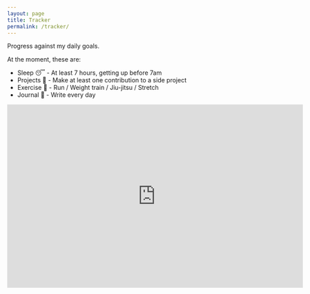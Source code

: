 ```yaml
---
layout: page
title: Tracker
permalink: /tracker/
---
```


Progress against my daily goals.

At the moment, these are:
- Sleep :sleeping: - At least 7 hours, getting up before 7am
- Projects :blue_book: - Make at least one contribution to a side project 
- Exercise :runner: - Run / Weight train / Jiu-jitsu / Stretch 
- Journal :pencil: - Write every day

<iframe width="685" height="424" seamless frameborder="0" scrolling="no" src="https://docs.google.com/spreadsheets/d/e/2PACX-1vR-oYvDaR0IvQ-LVq9pbFd4efnv9cnA9KpRyBhfF9hmNF5TFiI7Rmm9zLd8nvUdr0llbcJMTkdXbw-T/pubchart?oid=1089233232&amp;format=interactive"></iframe>



